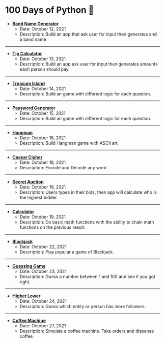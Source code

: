 # 100 Days of Python 🐍

- **[Band Name Generator](BandNameGenerator/)**
  - Date: October 12, 2021
  - Description: Build an app that ask user for input then generates and a band name
  
---

- **[Tip Calculator](TipCalculator/)**
  - Date: October 13, 2021
  - Description: Build an app ask user for input then generates amounts each person should pay.

---

- **[Treasure Island](TreasureIsland/)**
  - Date: October 14, 2021
  - Description: Build an game with different logic for each question.

---

- **[Password Generator](/PasswordGenerator/)**
  - Date: October 15, 2021
  - Description: Build an game with different logic for each question.

---

- **[Hangman](/Hangman/)**
  - Date: October 16, 2021
  - Description: Build Hangman game with ASCII art.

---

- **[Caesar Cipher](/CaesarCipher/)**
  - Date: October 18, 2021
  - Description: Encode and Decode any word

---

- **[Secret Auction](/SecretAuction/)**
  - Date: October 19, 2021
  - Description: Users types in their bids, then app will calculate who is the highest bidder.

---

- **[Calculator](/Calculator/)**
  - Date: October 19, 2021
  - Description: Do basic math functions with the ability to chain math functions on the previous result.

---

- **[Blackjack](/Blackjack/)**
  - Date: October 22, 2021
  - Description: Play popular a game of Blackjack.

---

- **[Guessing Game](/GuessingGame/)**
  - Date: October 23, 2021
  - Description: Guess a number between 1 and 100 and see if you got right.

---

- **[Higher Lower](/HigherLower/)**
  - Date: October 24, 2021
  - Description: Guess which entity or person has more followers.

---

- **[Coffee Machine](/CoffeeMachine/)**
  - Date: October 27, 2021
  - Description: Simulate a coffee machine. Take orders and dispense coffee.
